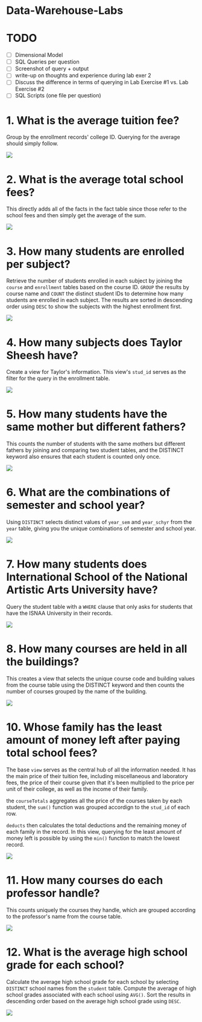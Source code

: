 # Data-Warehouse-Labs

# TODO
- [ ] Dimensional Model
- [ ] SQL Queries per question
- [ ] Screenshot of query + output
- [ ] write-up on thoughts and experience during lab exer 2
- [ ] Discuss the difference in terms of querying in Lab Exercise #1 vs. Lab Exercise #2
- [ ] SQL Scripts (one file per question)

# 1. What is the average tuition fee?

Group by the enrollment records' college ID. Querying for the average should simply follow.

![](images/q1.png)

# 2. What is the average total school fees?

This directly adds all of the facts in the fact table since those refer to the school fees and then simply get the average of the sum.

![](images/q2.png)

# 3. How many students are enrolled per subject?

Retrieve the number of students enrolled in each subject by joining the `course` and `enrollment` tables based on the course ID. `GROUP` the results by course name and `COUNT` the distinct student IDs to determine how many students are enrolled in each subject. The results are sorted in descending order using `DESC` to show the subjects with the highest enrollment first.

![](images/q3.png)

# 4. How many subjects does Taylor Sheesh have?

Create a view for Taylor's information. This view's `stud_id` serves as the filter for the query in the enrollment table.

![](images/q4.png)

# 5. How many students have the same mother but different fathers?

This counts the number of students with the same mothers but different fathers by joining and comparing two student tables, and the DISTINCT keyword also ensures that each student is counted only once.

![](images/q5.png)

# 6. What are the combinations of semester and school year?

Using `DISTINCT` selects distinct values of `year_sem` and `year_schyr` from the `year` table, giving you the unique combinations of semester and school year.

![](images/q6.png)

# 7. How many students does International School of the National Artistic Arts University have?

Query the student table with a `WHERE` clause that only asks for students that have the ISNAA University in their records. 

![](images/q4.png)


# 8. How many courses are held in all the buildings?

This creates a view that selects the unique course code and building values from the course table using the DISTINCT keyword and then counts the number of courses grouped by the name of the building. 

![](images/q8.png)

# 10. Whose family has the least amount of money left after paying total school fees?

The base `view` serves as the central hub of all the information needed. It has the main price of their tuition fee, including miscellaneous and laboratory fees, the price of their course given that it's been multiplied to the price per unit of their college, as well as the income of their family.

the `courseTotals` aggregates all the price of the courses taken by each student, the `sum()` function was grouped accordign to the `stud_id` of each row. 

`deducts` then calculates the total deductions and the remaining money of each family in the record. In this view, querying for the least amount of money left is possible by using the `min()` function to match the lowest record.

![](images/q10.png)

# 11. How many courses do each professor handle?

This counts uniquely the courses they handle, which are grouped according to the professor's name from the course table.

![](images/q11.png)

# 12. What is the average high school grade for each school?

Calculate the average high school grade for each school by selecting `DISTINCT` school names from the `student` table. Compute the average of high school grades associated with each school using `AVG()`. Sort the results in descending order based on the average high school grade using `DESC`.

![](images/q12.png)